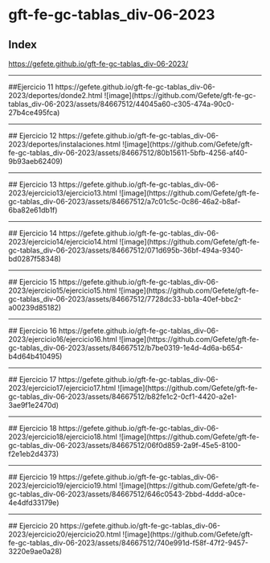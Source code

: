 # gft-fe-gc-tablas_div-06-2023
## Index
https://gefete.github.io/gft-fe-gc-tablas_div-06-2023/
<hr>
##Ejercicio 11
https://gefete.github.io/gft-fe-gc-tablas_div-06-2023/deportes/donde2.html
![image](https://github.com/Gefete/gft-fe-gc-tablas_div-06-2023/assets/84667512/44045a60-c305-474a-90c0-27b4ce495fca)
<hr>
## Ejercicio 12
https://gefete.github.io/gft-fe-gc-tablas_div-06-2023/deportes/instalaciones.html
![image](https://github.com/Gefete/gft-fe-gc-tablas_div-06-2023/assets/84667512/80b15611-5bfb-4256-af40-9b93aeb62409)
<hr>
## Ejercicio 13
https://gefete.github.io/gft-fe-gc-tablas_div-06-2023/ejercicio13/ejercicio13.html
![image](https://github.com/Gefete/gft-fe-gc-tablas_div-06-2023/assets/84667512/a7c01c5c-0c86-46a2-b8af-6ba82e61db1f)
<hr>
## Ejercicio 14
https://gefete.github.io/gft-fe-gc-tablas_div-06-2023/ejercicio14/ejercicio14.html
![image](https://github.com/Gefete/gft-fe-gc-tablas_div-06-2023/assets/84667512/071d695b-36bf-494a-9340-bd0287f58348)
<hr>
## Ejercicio 15
https://gefete.github.io/gft-fe-gc-tablas_div-06-2023/ejercicio15/ejercicio15.html
![image](https://github.com/Gefete/gft-fe-gc-tablas_div-06-2023/assets/84667512/7728dc33-bb1a-40ef-bbc2-a00239d85182)
<hr>
## Ejercicio 16
https://gefete.github.io/gft-fe-gc-tablas_div-06-2023/ejercicio16/ejercicio16.html
![image](https://github.com/Gefete/gft-fe-gc-tablas_div-06-2023/assets/84667512/b7be0319-1e4d-4d6a-b654-b4d64b410495)
<hr>
## Ejercicio 17
https://gefete.github.io/gft-fe-gc-tablas_div-06-2023/ejercicio17/ejercicio17.html
![image](https://github.com/Gefete/gft-fe-gc-tablas_div-06-2023/assets/84667512/b82fe1c2-0cf1-4420-a2e1-3ae9f1e2470d)
<hr>
## Ejercicio 18
https://gefete.github.io/gft-fe-gc-tablas_div-06-2023/ejercicio18/ejercicio18.html
![image](https://github.com/Gefete/gft-fe-gc-tablas_div-06-2023/assets/84667512/06f0d859-2a9f-45e5-8100-f2e1eb2d4373)
<hr>
## Ejercicio 19
https://gefete.github.io/gft-fe-gc-tablas_div-06-2023/ejercicio19/ejercicio19.html
![image](https://github.com/Gefete/gft-fe-gc-tablas_div-06-2023/assets/84667512/646c0543-2bbd-4ddd-a0ce-4e4dfd33179e)
<hr>
## Ejercicio 20
https://gefete.github.io/gft-fe-gc-tablas_div-06-2023/ejercicio20/ejercicio20.html
![image](https://github.com/Gefete/gft-fe-gc-tablas_div-06-2023/assets/84667512/740e991d-f58f-47f2-9457-3220e9ae0a28)

